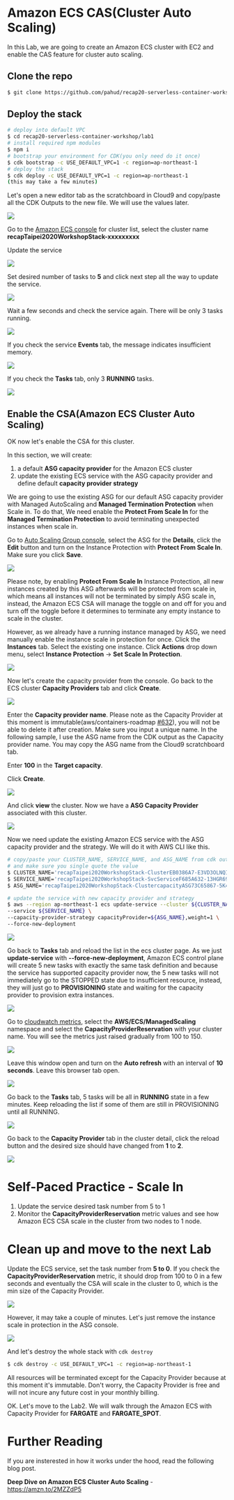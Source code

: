# Amazon ECS CAS(Cluster Auto Scaling)

In this Lab, we are going to create an Amazon ECS cluster with EC2 and enable the CAS feature for cluster auto scaling.



## Clone the repo

```bash
$ git clone https://github.com/pahud/recap20-serverless-container-workshop.git
```



## Deploy the stack

```bash
# deploy into default VPC
$ cd recap20-serverless-container-workshop/lab1
# install required npm modules
$ npm i
# bootstrap your environment for CDK(you only need do it once)
$ cdk bootstrap -c USE_DEFAULT_VPC=1 -c region=ap-northeast-1
# deploy the stack 
$ cdk deploy -c USE_DEFAULT_VPC=1 -c region=ap-northeast-1
(this may take a few minutes)
```



Let's open a new editor tab as the scratchboard in Cloud9 and copy/paste all the CDK Outputs to the new file. We will use the values later.



![](images/00-01.png)





Go to the [Amazon ECS console](https://ap-northeast-1.console.aws.amazon.com/ecs/home?region=ap-northeast-1#/clusters) for cluster list, select the cluster name **recapTaipei2020WorkshopStack-xxxxxxxxx**



Update the service

![](images/01.png)

Set desired number of tasks to **5** and click next step all the way to update the service.

![](images/02.png)



Wait a few seconds and check the service again. There will be only 3 tasks running.

![](images/03.png)

If you check the service **Events** tab, the message indicates insufficient memory.

![](images/04.png)



If you check the **Tasks** tab, only 3 **RUNNING** tasks.

![](images/12.png)



## Enable the CSA(Amazon ECS Cluster Auto Scaling)

OK now let's enable the CSA for this cluster.

In this section, we will create:



1. a default **ASG capacity provider** for the Amazon ECS cluster
2. update the existing ECS service with the ASG capacity provider and define default **capacity provider strategy**



We are going to use the existing ASG for our default ASG capacity provider with Managed AutoScaling and **Managed Termination Protection** when Scale in. To do that,  We need enable  the **Protect From Scale In** for the **Managed Termination Protection** to avoid terminating unexpected instances when scale in.



Go to [Auto Scaling Group console](https://ap-northeast-1.console.aws.amazon.com/ec2/autoscaling/home?region=ap-northeast-1#AutoScalingGroups:view=details;), select the ASG for the **Details**, click the **Edit** button and turn on the Instance Protection with **Protect From Scale In**. Make sure you click **Save**.



![](images/05.png)

Please note, by enabling **Protect From Scale In** Instance Protection, all new instances created by this ASG afterwards will be protected from scale in, which means all instances will not be terminated by simply ASG scale in, instead, the Amazon ECS CSA will manage the toggle on and off for you and turn off the toggle before it determines to terminate any empty instance to scale in the cluster.

However, as we already have a running instance managed by ASG, we need manually enable the instance scale in protection for once.  Click the **Instances** tab. Select the existing one instance. Click **Actions** drop down menu, select **Instance Protection** -> **Set Scale In Protection**.

![](images/06.png)



Now let's create the capacity provider from the console. Go back to the ECS cluster **Capacity Providers** tab and click **Create**.



![](images/07.png)



Enter the **Capacity provider name**. Please note as the Capacity Provider at this moment is immutable(aws/containers-roadmap [#632](https://github.com/aws/containers-roadmap/issues/632)), you will not be able to delete it after creation. Make sure you input a unique name. In the following sample, I use the ASG name from the CDK output as the Capacity provider name. You may copy the ASG name from the Cloud9 scratchboard tab.

Enter **100** in the **Target capacity**. 

Click **Create**.



![](images/08.png)

And click **view** the cluster. Now we have a **ASG Capacity Provider** associated with this cluster.

![](images/09.png)



Now we need update the existing Amazon ECS service with the ASG capacity provider and the strategy. We will do it with AWS CLI like this.



```bash
# copy/paste your CLUSTER_NAME, SERVICE_NAME, and ASG_NAME from cdk output
# and make sure you single quote the value
$ CLUSTER_NAME='recapTaipei2020WorkshopStack-ClusterEB0386A7-E3VD3OLNQI5Y'
$ SERVICE_NAME='recapTaipei2020WorkshopStack-SvcServiceF685A632-13HGR69D0RLLS'
$ ASG_NAME='recapTaipei2020WorkshopStack-ClustercapacityASG73C65867-5K4MASAS6736'

# update the service with new capacity provider and strategy
$ aws --region ap-northeast-1 ecs update-service --cluster ${CLUSTER_NAME} \
--service ${SERVICE_NAME} \
--capacity-provider-strategy capacityProvider=${ASG_NAME},weight=1 \
--force-new-deployment
```

![](images/16.png)



Go back to **Tasks** tab and reload the list in the ecs cluster page. As we just **update-service** with **--force-new-deployment**, Amazon ECS control plane will create 5 new tasks with exactly the same task definition and because the service has supported capacity provider now, the 5 new tasks will not immediately go to the STOPPED state due to insufficient resource, instead, they will just go to **PROVISIONING** state and waiting for the capacity provider to provision extra instances.



![](images/13.png)



Go to [cloudwatch metrics](https://ap-northeast-1.console.aws.amazon.com/cloudwatch/home?region=ap-northeast-1#metricsV2:graph=~()), select the **AWS/ECS/ManagedScaling** namespace and select the **CapacityProviderReservation** with your cluster name. You will see the metrics just raised gradually from 100 to 150. 



![](images/10.png)



Leave this window open and turn on the **Auto refresh** with an interval of **10 seconds**. Leave this browser tab open.

![](images/11.png)



Go back to the **Tasks** tab, 5 tasks will be all in **RUNNING** state in a few minutes. Keep reloading the list if some of them are still in PROVISIONING until all RUNNING.



![](images/14.png)



Go back to the **Capacity Provider** tab in the cluster detail, click the reload button and the desired size should have changed from **1** to **2**.

![](images/15.png)



# Self-Paced Practice - Scale In

1. Update the service desired task number from 5 to 1
2. Monitor the **CapacityProviderReservation** metric values and see how Amazon ECS CSA scale in the cluster from two nodes to 1 node.



# Clean up and move to the next Lab

Update the ECS service, set the task number from **5 to 0**. If you check the **CapacityProviderReservation** metric, it should drop from 100 to 0 in a few seconds and eventually the CSA will scale in the cluster to 0, which is the min size of the Capacity Provider.

![](images/cleanup01.png)



However, it may take a couple of minutes. Let's just remove the instance scale in protection in the ASG console.



![](images/cleanup02.png)



And let's destroy the whole stack with `cdk destroy`



```bash
$ cdk destroy -c USE_DEFAULT_VPC=1 -c region=ap-northeast-1 
```

All resources will be terminated except for the Capacity Provider because at this moment it's immutable. Don't worry, the Capacity Provider is free and will not incure any future cost in your monthly billing.

OK. Let's move to the Lab2. We will walk through the Amazon ECS with Capacity Provider for **FARGATE** and **FARGATE_SPOT**.



# Further Reading

If you are insterested in how it works under the hood, read the following blog post.

**Deep Dive on Amazon ECS Cluster Auto Scaling**  - https://amzn.to/2MZZdP5

